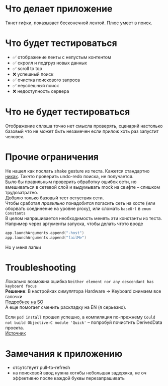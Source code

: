 #  Что делает приложение

Тянет гифки, показывает бесконечной лентой.
Плюс умеет в поиск.

#  Что будет тестироваться
 
 - :white_check_mark: отображение ленты с непустым контентом
 - :white_check_mark: скролл и подгруз новых данных
 - :white_check_mark: scroll to top
 - :x: успешный поиск
 -  :white_check_mark:  очистка поискового запроса
 -  :white_check_mark:  неуспешный поиск
 - :x: недоступность сервера

#  Что не будет тестироваться

Отображение сплэша точно нет смысла проверять, сценарий настолько базовый что не может быть незамечен если прилож хоть раз запустит человек.


#  Прочие ограничения

Не нашел как послать shake gesture из теста. Кажется стандартно [никак](https://ios.developreference.com/article/18203700/UI+Tests%3A+Simulate+a+shake+gesture+with+Swift). Такчто проверить undo-redo поиска, не получается.<br/>
Было бы правильным проверить  обработку ошибок сети, но вмешиваться в сетевой слой и выдумывать mock на свифте –  слишком трудозатратно. <br/>
Добвлю только базовый тест остуствия сети. <br/>
Чтобы сработал _правильно_ понадобится погасить сеть на хосте (или оборвать соединение на уровне proxy), или сломать `baseUrl` в `enum Constants` <br/>
В целом напрашивается необходимость менять эти константы из теста.  <br/>
Например через аргументы запуска, чтобы делать чтото вроде 
``` swift
app.launchArguments.append("-host")
app.launchArguments.append("failMe")
```
Но у меня лапки <br/>

# Troubleshooting

Локально возможна  ошибка `Neither element nor any descendant has keyboard focus`<br/>
__Решение__: В настройках симулятора Hardware → Keyboard снимаем все галочки<br/>
[Подробнее на SO](https://stackoverflow.com/questions/32184837/ui-testing-failure-neither-element-nor-any-descendant-has-keyboard-focus-on-se)<br/>
А еще помогает сменить  раскладку на EN (я серьезно).<br/>


Если `pod install` прошел успешно, а компиляция по-прежнему `Could not build Objective-C module 'Quick'`  – попробуй почистить DerivedData проекта. <br/>
[Источник](https://github.com/Quick/Quick/issues/262)<br/>

# Замечания к приложению

- отсутствует pull-to-refresh
- на поисковой ввод нужна хотябы небольшая задержка, не оч эффективно после каждой буквы перезапрашивать
